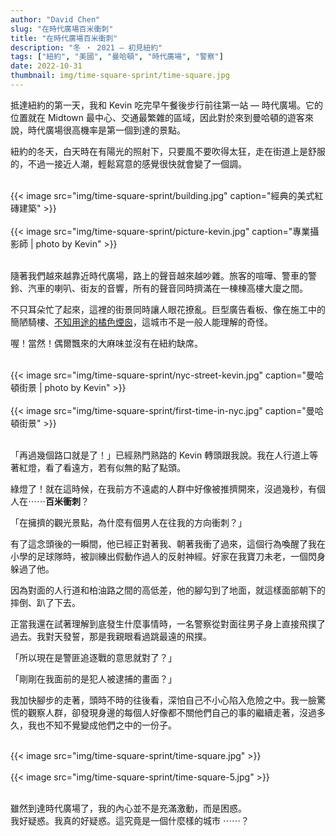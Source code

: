 ```yaml
---
author: "David Chen"
slug: "在時代廣場百米衝刺"
title: "在時代廣場百米衝刺"
description: "冬 ・ 2021 — 初見紐約"
tags: ["紐約", "美國", "曼哈頓", "時代廣場", "警察"]
date: 2022-10-31
thumbnail: img/time-square-sprint/time-square.jpg
---
```

抵達紐約的第一天，我和 Kevin 吃完早午餐後步行前往第一站 — 時代廣場。它的位置就在 Midtown 最中心、交通最繁雜的區域，因此對於來到曼哈頓的遊客來說，時代廣場很高機率是第一個到達的景點。

紐約的冬天，白天時在有陽光的照射下，只要風不要吹得太狂，走在街道上是舒服的，不過一接近人潮，輕鬆寫意的感覺很快就會變了一個調。

<br>

<div class="col-sm-12 col-md-8 mx-auto">
{{< image src="img/time-square-sprint/building.jpg" caption="經典的美式紅磚建築" >}}
</div>

<br>

<div class="col-sm-12 col-md-8 mx-auto">
{{< image src="img/time-square-sprint/picture-kevin.jpg" caption="專業攝影師 | photo by Kevin" >}}
</div>

<br>

隨著我們越來越靠近時代廣場，路上的聲音越來越吵雜。旅客的喧嘩、警車的警鈴、汽車的喇叭、街友的音響，所有的聲音同時擠滿在一棟棟高樓大廈之間。

不只耳朵忙了起來，這裡的街景同時讓人眼花撩亂。巨型廣告看板、像在施工中的簡陋騎樓、[不知用途的橘色煙囪](https://davidchen.world/blog/%E7%B4%90%E7%B4%84%E5%A4%A7%E7%85%99%E5%9B%AA/)，這城市不是一般人能理解的奇怪。

喔！當然！偶爾飄來的大麻味並沒有在紐約缺席。

<br>

<div class="col-sm-12 col-md-8 mx-auto">
{{< image src="img/time-square-sprint/nyc-street-kevin.jpg" caption="曼哈頓街景 | photo by Kevin" >}}
</div>

<br>

<div class="col-sm-12 col-md-8 mx-auto">
{{< image src="img/time-square-sprint/first-time-in-nyc.jpg" caption="曼哈頓街景" >}}
</div>

<br>

「再過幾個路口就是了！」已經熟門熟路的 Kevin 轉頭跟我說。我在人行道上等著紅燈，看了看遠方，若有似無的點了點頭。

綠燈了！就在這時候，在我前方不遠處的人群中好像被推擠開來，沒過幾秒，有個人在⋯⋯**百米衝刺**？

「在擁擠的觀光景點，為什麼有個男人在往我的方向衝刺？」

有了這念頭後的一瞬間，他已經正對著我、朝著我衝了過來，這個行為喚醒了我在小學的足球隊時，被訓練出假動作過人的反射神經。好家在我寶刀未老，一個閃身躲過了他。

因為對面的人行道和柏油路之間的高低差，他的腳勾到了地面，就這樣面部朝下的摔倒、趴了下去。

正當我還在試著理解到底發生什麼事情時，一名警察從對面往男子身上直接飛撲了過去。我對天發誓，那是我親眼看過跳最遠的飛撲。

「所以現在是警匪追逐戰的意思就對了？」

「剛剛在我面前的是犯人被逮捕的畫面？」

我加快腳步的走著，頭時不時的往後看，深怕自己不小心陷入危險之中。我一臉驚慌的觀察人群，卻發現身邊的每個人好像都不關他們自己的事的繼續走著，沒過多久，我也不知不覺變成他們之中的一份子。

<br>

<div class="col-sm-12 col-md-8 mx-auto">
{{< image src="img/time-square-sprint/time-square.jpg" >}}
</div>

<br>

<div class="col-sm-12 col-md-8 mx-auto">
{{< image src="img/time-square-sprint/time-square-5.jpg" >}}
</div>

<br>

雖然到達時代廣場了，我的內心並不是充滿激動，而是困惑。\
我好疑惑。我真的好疑惑。這究竟是一個什麼樣的城市 ⋯⋯？